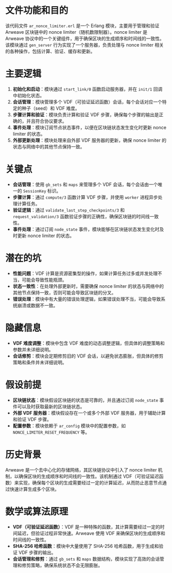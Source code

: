 # 文件功能和目的
该代码文件 `ar_nonce_limiter.erl` 是一个 Erlang 模块，主要用于管理和验证 Arweave 区块链中的 nonce limiter（随机数限制器）。nonce limiter 是 Arweave 协议中的一个关键组件，用于确保区块的生成顺序和时间线的一致性。该模块通过 `gen_server` 行为实现了一个服务器，负责处理与 nonce limiter 相关的各种操作，包括计算、验证、缓存和更新。

# 主要逻辑
1. **初始化和启动**：模块通过 `start_link/0` 函数启动服务器，并在 `init/1` 回调中初始化状态。
2. **会话管理**：模块管理多个 VDF（可验证延迟函数）会话，每个会话对应一个特定的种子（seed）和 VDF 难度。
3. **步骤计算和验证**：模块负责计算和验证 VDF 步骤，确保每个步骤的输出是正确的，并且符合协议要求。
4. **事件处理**：模块订阅节点状态事件，以便在区块链状态发生变化时更新 nonce limiter 的状态。
5. **外部更新处理**：模块处理来自外部 VDF 服务器的更新，确保 nonce limiter 的状态与网络中的其他节点保持一致。

# 关键点
- **会话管理**：使用 `gb_sets` 和 `maps` 来管理多个 VDF 会话，每个会话由一个唯一的 `SessionKey` 标识。
- **步骤计算**：通过 `compute/3` 函数计算 VDF 步骤，并使用 `worker` 进程异步处理计算任务。
- **验证逻辑**：通过 `validate_last_step_checkpoints/3` 和 `request_validation/3` 函数验证步骤的正确性，确保区块链的时间线一致性。
- **事件处理**：通过订阅 `node_state` 事件，模块能够在区块链状态发生变化时及时更新 nonce limiter 的状态。

# 潜在的坑
- **性能问题**：VDF 计算是资源密集型的操作，如果计算任务过多或并发处理不当，可能会导致性能瓶颈。
- **状态一致性**：在处理外部更新时，需要确保 nonce limiter 的状态与网络中的其他节点保持一致，否则可能会导致区块链的分叉。
- **错误处理**：模块中有大量的错误处理逻辑，如果错误处理不当，可能会导致系统崩溃或数据不一致。

# 隐藏信息
- **VDF 难度调整**：模块中包含 VDF 难度的动态调整逻辑，但具体的调整策略和参数并未详细说明。
- **会话修剪**：模块会定期修剪旧的 VDF 会话，以避免状态膨胀，但具体的修剪策略和条件并未详细说明。

# 假设前提
- **区块链状态**：模块假设区块链的状态是可靠的，并且通过订阅 `node_state` 事件可以及时获取最新的区块链状态。
- **外部 VDF 服务器**：模块假设存在一个或多个外部 VDF 服务器，用于辅助计算和验证 VDF 步骤。
- **配置参数**：模块依赖于 `ar_config` 模块中的配置参数，如 `NONCE_LIMITER_RESET_FREQUENCY` 等。

# 历史背景
Arweave 是一个去中心化的存储网络，其区块链协议中引入了 nonce limiter 机制，以确保区块的生成顺序和时间线的一致性。该机制通过 VDF（可验证延迟函数）来实现，确保每个区块的生成需要经过一定的计算延迟，从而防止恶意节点通过快速计算生成多个区块。

# 数学或算法原理
- **VDF（可验证延迟函数）**：VDF 是一种特殊的函数，其计算需要经过一定的时间延迟，但验证过程非常快速。Arweave 使用 VDF 来确保区块的生成顺序和时间线的一致性。
- **SHA-256 哈希函数**：模块中大量使用了 SHA-256 哈希函数，用于生成和验证 VDF 步骤的输出。
- **会话管理和修剪**：通过 `gb_sets` 和 `maps` 数据结构，模块实现了高效的会话管理和修剪策略，确保系统状态不会无限膨胀。